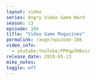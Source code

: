 ```yaml
---
layout: video
series: Angry Video Game Nerd
season: 13
episode: 166
title: "Video Game Magazines"
permalink: /avgn/episode-166
video_info:
  - youtube;YouTube;PPKqp3H8xic
release_date: 2019-03-13
mike_notes:
toggle: off
---
```

